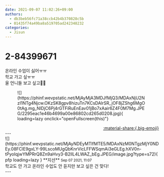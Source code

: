 ```yaml
---
date: 2021-09-07 11:02:26+09:00
authors:
  - db3beb56fc71a38ccb42b4b370828c5b
  - 01435f74a49ba8a519705ad242348232
categories:
  - Jisun
---
```


# 2-84399671

<div class="post-container" markdown="1">
<div class="content-container md-sidebar__scrollwrap" markdown="1">

온라인 수업이 싫어ㅠㅠ<br>학교 가고 싶ㅠㅠ<br>울 언니들 보고 싶고🥺🥺
<figure markdown="1">
![](https://phinf.wevpstatic.net/MjAyMjA3MDJfMjQ3/MDAxNjU2NzI1NTg4Njcw.OKzSK8gpv8hizuTn7KCsDAlrSR_jOF8jZShg6MgO0tAg.mg_NlDjC6Pj4rGTFiRuEnEav01jBo7xAair6Z4F0M7Mg.JPEG/2295eac1e46b4699a00e86802cd265d0208.jpg){ loading=lazy onclick="openFullscreen(this)"}
</figure>


</div>
</div>

<div style="text-align: right;" markdown="1">
<a href="https://weverse.io/fromis9/fanpost/2-84399671" style="text-align: right;">:material-share:{.big-emoji}</a>
</div>
---

<div class="comments-container md-sidebar__scrollwrap" markdown="1">
<div class="comment" markdown="1">
<div class='id-container' markdown="1">
![](https://phinf.wevpstatic.net/MjAyNDEyMTlfMTE5/MDAxNzM0NTgzMjY0NDEy.08FClE9gxLY-99LscoMUgQbKnrVicLFFWSqmAi3eGLEg.hXV0n-tPyoIqjwYMPRrQ8Zn9aHvy3-B2llL4LWAZ_bEg.JPEG/image.jpg?type=s72){ pfp loading=lazy }
**<span class="artist">지선</span>** <small>Sep 07 2021, 11:07</small><br>
</div>
<div class='comment-body' markdown="1">
학교도 안 가고 온라인 수업도 안 듣지만 보고 싶은 건 맞다!
</div>
</div>
</div>
---
